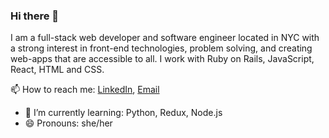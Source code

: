 ### Hi there 👋

I am a full-stack web developer and software engineer located in NYC with a strong interest in front-end technologies, problem solving, and creating web-apps that are accessible to all. I work with Ruby on Rails, JavaScript, React, HTML and CSS. 

📫 How to reach me:
[LinkedIn](https://www.linkedin.com/in/barbara-bontempo-a17011131/), [Email](mailto:barbarabontempo94@gmail.com)
- 🌱 I’m currently learning: Python, Redux, Node.js
- 😄 Pronouns: she/her
<!--
**BarbaraBontempo/BarbaraBontempo** is a ✨ _special_ ✨ repository because its `README.md` (this file) appears on your GitHub profile.

Here are some ideas to get you started:

- 🔭 I’m currently working on ...
- 🌱 I’m currently learning ...
- 👯 I’m looking to collaborate on ...
- 🤔 I’m looking for help with ...
- 💬 Ask me about ...
- 📫 How to reach me: ...
- 😄 Pronouns: ...
- ⚡ Fun fact: ...
-->
